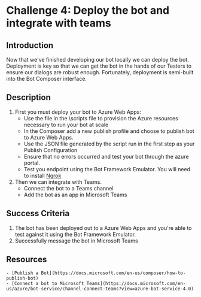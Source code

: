 # Challenge 4: Deploy the bot and integrate with teams

## Introduction
Now that we've finished developing our bot locally we can deploy the bot. Deployment is key so that we can get the bot in the hands of our Testers to ensure our dialogs are robust enough. Fortunately, deployment is semi-built into the Bot Composer interface.
	
## Description
1. First you must deploy your bot to Azure Web Apps:
	 - Use the file in the  \scripts file to provision the Azure resources necessary to run your bot at scale
	 - In the Composer add a new publish profile and choose to publish bot to Azure Web Apps.
	 - Use the JSON file generated by the script run in the first step as your Publish Configuration
	 - Ensure that no errors occurred and test your bot through the azure portal.
	 - Test you endpoint using the Bot Framework Emulator. You will need to install [Ngrok](https://ngrok.com/) 
2. Then we can integrate with Teams.
	 - Connect the bot to a Teams channel
   - Add the bot as an app in Microsoft Teams

## Success Criteria
1. The bot has been deployed out to a Azure Web Apps and you're able to test against it using the Bot Framework Emulator.
2. Successfully message the bot in Microsoft Teams


## Resources
	- [Publish a Bot](https://docs.microsoft.com/en-us/composer/how-to-publish-bot)
	- [Connect a bot to Microsoft Teams](https://docs.microsoft.com/en-us/azure/bot-service/channel-connect-teams?view=azure-bot-service-4.0) 
